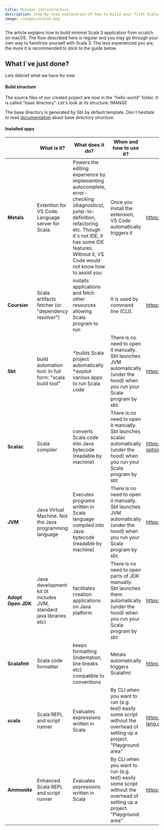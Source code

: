 ```yaml
---
title: Minimal infrastructure 
description: step-by-step explanation of how to build your first Scala 3 application from scratch on macOS.
image: /images/scala3.png
---
```



The article explains how to build minimal Scala 3 application from scratch on macOS. 
The flow described here is regular and you may go through your own way to familirize yourself with Scala 3. The less experienced you are, the more it is recommended to stick to the guide below.
## What I`ve just done?

Lets debrief what we have for now

#### Build structure
The source files of our created project are now in the "hello-world" folder. It is called "base directory". Let's look at its structure:
IMANGE

The base directory is generated by Sbt by default template. Don`t hesitate to read [documentation](https://www.scala-sbt.org/1.x/docs/Directories.html) about base directory structure.

#### Installed apps

||What is it?|What does it do?|When and how to use it?|Read more|
|------|-----------|-----------|-----------|-----------|
|**Metals**|	Extention for VS Code. Language server for Scala. |	Powers the editing experience by implementing autocomplete, error-checking (diagnostics), jump-to-definition, refactoring etc. Though it`s not IDE, it has some IDE features. Without it, VS Code would not know how to assist you	| Once you install the extension, VS Code automatically triggers it|		https://scalameta.org/metals/docs
|**Coursier**|Scala artifacts fetcher (or "dependency resolver")|installs applications and fetch other resources allowing Scala program to run| It is used by command line (CLI).|https://get-coursier.io/docs/cli-installation|
|**Sbt** |build automation tool. In full form: "scala build tool"|*builds Scala project automatically *exploit various apps to run Scala code|There is no need to open it manually. Sbt launches JVM automatically (under the hood) when you run your Scala program by sbt.|https://www.scala-sbt.org/1.x/docs/index.html|
|**Scalac**|Scala compiler|converts Scala code into Java bytecode (readable by machine)|There is no need to open it manually. Sbt launches scalac automatically (under the hood) when you run your Scala program by sbt|https://docs.scala-lang.org/overviews/compiler-options/index.html|
|**JVM** |Java Virtual Machine. Not the Java programming language|Executes programs written in Scala language compiled into Java bytecode (readable by machine)|There is no need to open it manually. Sbt launches JVM automatically (under the hood) when you run your Scala program by sbt.|https://en.wikipedia.org/wiki/Java_virtual_machine|
|**Adopt Open JDK**|Java development kit (it includes JVM, standard java libraries etc)|facilitates creation applications on Java platform|There is no need to open parts of JDK manually. Sbt launches them automatically (under the hood) when you run your Scala program by sbt|https://en.wikipedia.org/wiki/Java_Development_Kit|
|**Scalafmt**|Scala code formatter|keeps formatting (indentation, line breaks etc) compatible to conventions|Metals automatically triggers Scalafmt|https://scalameta.org/scalafmt/|
|**scala**| Scala REPL and script runner| Evaluates expressions written in Scala |	By CLI when you want to run (e.g. test) easily some script without the overhead of setting up a project. "Playground area"| https://docs.scala-lang.org/overviews/repl/overview.html |
|**Ammonite**|	Enhanced Scala REPL and script runner	| Evaluates expressions written in Scala |	By CLI when you want to run (e.g. test) easily some script without the overhead of setting up a project. "Playground area"	|https://ammonite.io|
























